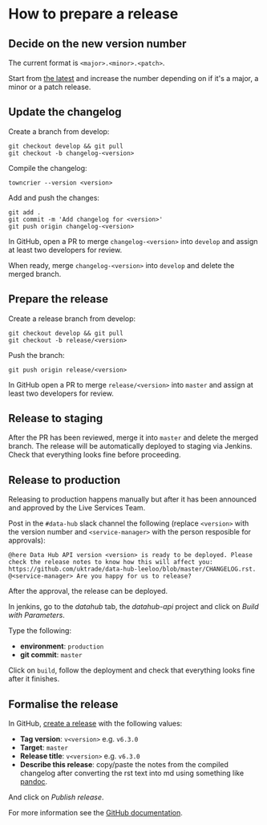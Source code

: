 # How to prepare a release


## Decide on the new version number
The current format is `<major>.<minor>.<patch>`.

Start from [the latest](https://github.com/uktrade/data-hub-leeloo/blob/develop/CHANGELOG.rst) and increase the number depending on if it's a major, a minor or a patch release.

## Update the changelog
Create a branch from develop:

```
git checkout develop && git pull
git checkout -b changelog-<version>
```

Compile the changelog:

```
towncrier --version <version>
```

Add and push the changes:

```
git add .
git commit -m 'Add changelog for <version>'
git push origin changelog-<version>
```

In GitHub, open a PR to merge `changelog-<version>` into `develop` and assign at least two developers for review.

When ready, merge `changelog-<version>` into `develop` and delete the merged branch.

## Prepare the release

Create a release branch from develop:

```
git checkout develop && git pull
git checkout -b release/<version>
```

Push the branch:

```
git push origin release/<version>
```

In GitHub open a PR to merge `release/<version>` into `master` and assign at least two developers for review.

## Release to staging

After the PR has been reviewed, merge it into `master` and delete the merged branch.
The release will be automatically deployed to staging via Jenkins.
Check that everything looks fine before proceeding.

## Release to production
Releasing to production happens manually but after it has been announced and approved by the Live Services Team.

Post in the `#data-hub` slack channel the following (replace `<version>` with the version number and `<service-manager>` with the person resposible for approvals):

```
@here Data Hub API version <version> is ready to be deployed. Please check the release notes to know how this will affect you: https://github.com/uktrade/data-hub-leeloo/blob/master/CHANGELOG.rst. @<service-manager> Are you happy for us to release?
```

After the approval, the release can be deployed.

In jenkins, go to the _datahub_ tab, the _datahub-api_ project and click on _Build with Parameters_.

Type the following:
* **environment**: `production`
* **git commit**: `master`

Click on `build`, follow the deployment and check that everything looks fine after it finishes.

## Formalise the release

In GitHub, [create a release](https://github.com/uktrade/data-hub-leeloo/releases/new) with the following values:

* **Tag version**: `v<version>` e.g. `v6.3.0`
* **Target**: `master`
* **Release title**: `v<version>` e.g. `v6.3.0`
* **Describe this release**: copy/paste the notes from the compiled changelog after converting the rst text into md using something like [pandoc](http://pandoc.org/try/).

And click on _Publish release_.

For more information see the [GitHub documentation](https://help.github.com/articles/creating-releases/).
